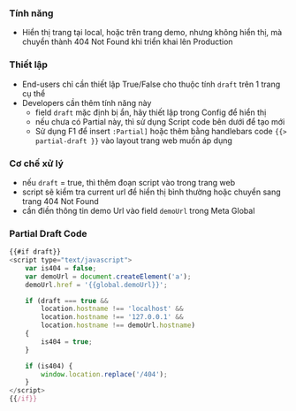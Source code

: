 

### Tính năng
- Hiển thị trang tại local, hoặc trên trang demo, nhưng không hiển thị, mà chuyển thành 404 Not Found khi triển khai lên Production

### Thiết lập
- End-users chỉ cần thiết lập True/False cho thuộc tính `draft` trên 1 trang cụ thể
- Developers cần thêm tính năng này 
   - field `draft` mặc định bị ẩn, hãy thiết lập trong Config để hiển thị 
   - nếu chưa có Partial này, thì sử dụng Script code bên dưới để tạo mới
   - Sử dụng F1 để insert `:Partial]` hoặc thêm bằng handlebars code `{{> partial-draft }}` vào layout trang web muốn áp dụng
### Cơ chế xử lý
- nếu `draft` = true, thì thêm đoạn script vào trong trang web
- script sẽ kiểm tra current url để hiển thị bình thường hoặc chuyển sang trang 404 Not Found
- cần điền thông tin demo Url vào field `demoUrl` trong Meta Global

### Partial Draft Code

```javascript
{{#if draft}}
<script type="text/javascript">
    var is404 = false;
    var demoUrl = document.createElement('a');
    demoUrl.href = '{{global.demoUrl}}';

    if (draft === true && 
        location.hostname !== 'localhost' && 
        location.hostname !== '127.0.0.1' && 
        location.hostname !== demoUrl.hostname) 
    {
        is404 = true;
    }

    if (is404) {
        window.location.replace('/404');
    }
</script>
{{/if}}
``` 